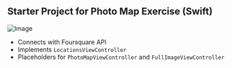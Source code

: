 ## Starter Project for Photo Map Exercise (Swift)
![Image](http://i.imgur.com/2bdjfUO.gif)

- Connects with Foursquare API
- Implements `LocationsViewController`
- Placeholders for `PhotoMapViewController` and `FullImageViewController`

    
